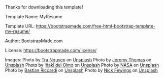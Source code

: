 Thanks for downloading this template!

Template Name: MyResume

Template URL: https://bootstrapmade.com/free-html-bootstrap-template-my-resume/

Author: BootstrapMade.com

License: https://bootstrapmade.com/license/

Images: 
Photo by <a href="https://unsplash.com/es/@thutra0803?utm_source=unsplash&utm_medium=referral&utm_content=creditCopyText">Tra  Nguyen</a> on <a href="https://unsplash.com/s/photos/teacher?utm_source=unsplash&utm_medium=referral&utm_content=creditCopyText">Unsplash</a>
Photo by <a href="https://unsplash.com/@jeremythomasphoto?utm_source=unsplash&utm_medium=referral&utm_content=creditCopyText">Jeremy Thomas</a> on <a href="https://unsplash.com/images/nature/space?utm_source=unsplash&utm_medium=referral&utm_content=creditCopyText">Unsplash</a>
Photo by <a href="https://unsplash.com/@inakihxz?utm_source=unsplash&utm_medium=referral&utm_content=creditCopyText">Iñaki del Olmo</a> on <a href="https://unsplash.com/s/photos/library?utm_source=unsplash&utm_medium=referral&utm_content=creditCopyText">Unsplash</a>
Photo by <a href="https://unsplash.com/de/@nasa?utm_source=unsplash&utm_medium=referral&utm_content=creditCopyText">NASA</a> on <a href="https://unsplash.com/s/photos/energy?utm_source=unsplash&utm_medium=referral&utm_content=creditCopyText">Unsplash</a>
Photo by <a href="https://unsplash.com/de/@shutter_speed_?utm_source=unsplash&utm_medium=referral&utm_content=creditCopyText">Bastian Riccardi</a> on <a href="https://unsplash.com/s/photos/netflix-movies?utm_source=unsplash&utm_medium=referral&utm_content=creditCopyText">Unsplash</a>
Photo by <a href="https://unsplash.com/@jannerboy62?utm_source=unsplash&utm_medium=referral&utm_content=creditCopyText">Nick Fewings</a> on <a href="https://unsplash.com/s/photos/move-right?utm_source=unsplash&utm_medium=referral&utm_content=creditCopyText">Unsplash</a>
  